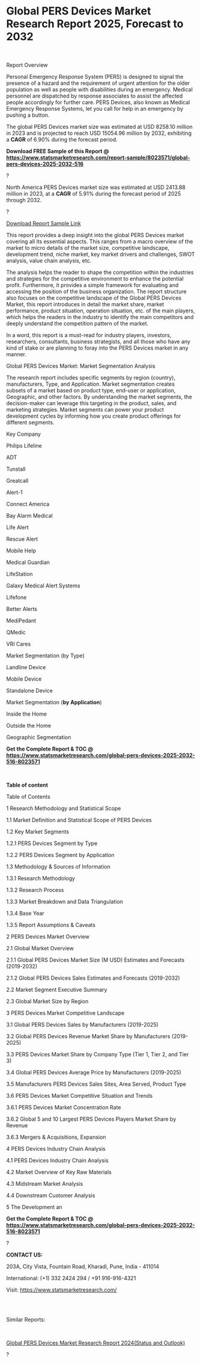 <h1>Global PERS Devices Market Research Report 2025, Forecast to 2032</h1><br/><p>Report Overview</p>
 
 
 
 <p>Personal Emergency Response System (PERS) is designed to signal the presence of a hazard and the requirement of urgent attention for the older population as well as people with disabilities during an emergency. Medical personnel are dispatched by response associates to assist the affected people accordingly for further care. PERS Devices, also known as Medical Emergency Response Systems, let you call for help in an emergency by pushing a button.</p>
 
 
 
 <p>The global PERS Devices market size was estimated at USD 8258.10 million in 2023 and is projected to reach USD 15054.96 million by 2032, exhibiting a <strong>CAGR</strong> of 6.90% during the forecast period.</p>
 
 
 
 <div><b>Download FREE Sample of this Report @ <a href="https://www.statsmarketresearch.com/download-free-sample/8023571/global-pers-devices-2025-2032-516">https://www.statsmarketresearch.com/report-sample/8023571/global-pers-devices-2025-2032-516</a></b></div>
 
 
 
 <p>? </p>
 
 
 
 <p>North America PERS Devices market size was estimated at USD 2413.88 million in 2023, at a <strong>CAGR</strong> of 5.91% during the forecast period of 2025 through 2032.</p>
 
 
 
 <p>? </p>
 
 
 
 <p><a href="https://www.statsmarketresearch.com/download-free-sample/8023571/global-pers-devices-2025-2032-516">Download Report Sample Link</a></p>
 
 
 
 <p>This report provides a deep insight into the global PERS Devices market covering all its essential aspects. This ranges from a macro overview of the market to micro details of the market size, competitive landscape, development trend, niche market, key market drivers and challenges, SWOT analysis, value chain analysis, etc.</p>
 
 
 
 <p>The analysis helps the reader to shape the competition within the industries and strategies for the competitive environment to enhance the potential profit. Furthermore, it provides a simple framework for evaluating and accessing the position of the business organization. The report structure also focuses on the competitive landscape of the Global PERS Devices Market, this report introduces in detail the market share, market performance, product situation, operation situation, etc. of the main players, which helps the readers in the industry to identify the main competitors and deeply understand the competition pattern of the market.</p>
 
 
 
 <p>In a word, this report is a must-read for industry players, investors, researchers, consultants, business strategists, and all those who have any kind of stake or are planning to foray into the PERS Devices market in any manner.</p>
 
 
 
 <p>Global PERS Devices Market: Market Segmentation Analysis</p>
 
 
 
 <p>The research report includes specific segments by region (country), manufacturers, Type, and Application. Market segmentation creates subsets of a market based on product type, end-user or application, Geographic, and other factors. By understanding the market segments, the decision-maker can leverage this targeting in the product, sales, and marketing strategies. Market segments can power your product development cycles by informing how you create product offerings for different segments.</p>
 
 
 
 <p>Key Company</p>
 
 
 
 <p>Philips Lifeline</p>
 
 
 
 <p>ADT</p>
 
 
 
 <p>Tunstall</p>
 
 
 
 <p>Greatcall</p>
 
 
 
 <p>Alert-1</p>
 
 
 
 <p>Connect America</p>
 
 
 
 <p>Bay Alarm Medical</p>
 
 
 
 <p>Life Alert</p>
 
 
 
 <p>Rescue Alert</p>
 
 
 
 <p>Mobile Help</p>
 
 
 
 <p>Medical Guardian</p>
 
 
 
 <p>LifeStation</p>
 
 
 
 <p>Galaxy Medical Alert Systems</p>
 
 
 
 <p>Lifefone</p>
 
 
 
 <p>Better Alerts</p>
 
 
 
 <p>MediPedant</p>
 
 
 
 <p>QMedic</p>
 
 
 
 <p>VRI Cares</p>
 
 
 
 <p>Market Segmentation (by Type)</p>
 
 
 
 <p>Landline Device</p>
 
 
 
 <p>Mobile Device</p>
 
 
 
 <p>Standalone Device</p>
 
 
 
 <p>Market Segmentation (<strong>by Application</strong>)</p>
 
 
 
 <p>Inside the Home</p>
 
 
 
 <p>Outside the Home</p>
 
 
 
 <p>Geographic Segmentation</p>
 
 
 
 <div><b>Get the Complete Report & TOC @ <a href="https://www.statsmarketresearch.com/global-pers-devices-2025-2032-516-8023571">https://www.statsmarketresearch.com/global-pers-devices-2025-2032-516-8023571</a></b></div>
 
 
 
 <p><br />
 
 <b>Table of content</b></p>
 
 
 
 <p>Table of Contents<br />
 
 1 Research Methodology and Statistical Scope<br />
 
 1.1 Market Definition and Statistical Scope of PERS Devices<br />
 
 1.2 Key Market Segments<br />
 
 1.2.1 PERS Devices Segment by Type<br />
 
 1.2.2 PERS Devices Segment by Application<br />
 
 1.3 Methodology & Sources of Information<br />
 
 1.3.1 Research Methodology<br />
 
 1.3.2 Research Process<br />
 
 1.3.3 Market Breakdown and Data Triangulation<br />
 
 1.3.4 Base Year<br />
 
 1.3.5 Report Assumptions & Caveats<br />
 
 2 PERS Devices Market Overview<br />
 
 2.1 Global Market Overview<br />
 
 2.1.1 Global PERS Devices Market Size (M USD) Estimates and Forecasts (2019-2032)<br />
 
 2.1.2 Global PERS Devices Sales Estimates and Forecasts (2019-2032)<br />
 
 2.2 Market Segment Executive Summary<br />
 
 2.3 Global Market Size by Region<br />
 
 3 PERS Devices Market Competitive Landscape<br />
 
 3.1 Global PERS Devices Sales by Manufacturers (2019-2025)<br />
 
 3.2 Global PERS Devices Revenue Market Share by Manufacturers (2019-2025)<br />
 
 3.3 PERS Devices Market Share by Company Type (Tier 1, Tier 2, and Tier 3)<br />
 
 3.4 Global PERS Devices Average Price by Manufacturers (2019-2025)<br />
 
 3.5 Manufacturers PERS Devices Sales Sites, Area Served, Product Type<br />
 
 3.6 PERS Devices Market Competitive Situation and Trends<br />
 
 3.6.1 PERS Devices Market Concentration Rate<br />
 
 3.6.2 Global 5 and 10 Largest PERS Devices Players Market Share by Revenue<br />
 
 3.6.3 Mergers & Acquisitions, Expansion<br />
 
 4 PERS Devices Industry Chain Analysis<br />
 
 4.1 PERS Devices Industry Chain Analysis<br />
 
 4.2 Market Overview of Key Raw Materials<br />
 
 4.3 Midstream Market Analysis<br />
 
 4.4 Downstream Customer Analysis<br />
 
 5 The Development an</p>
 
 
 
 <div><b>Get the Complete Report & TOC @ <a href="https://www.statsmarketresearch.com/global-pers-devices-2025-2032-516-8023571">https://www.statsmarketresearch.com/global-pers-devices-2025-2032-516-8023571</a></b></div>
 
 
 
 <p>? </p>
 
 
 
 <p><b>CONTACT US:</b><br />
 
 203A, City Vista, Fountain Road, Kharadi, Pune, India - 411014<br />
 
 International: (+1) 332 2424 294 / +91 916-916-4321<br />
 
 Visit: <a href="https://www.statsmarketresearch.com/">https://www.statsmarketresearch.com/</a><br />
 
 <br />
 
 <br />
 
 Similar Reports:<br />
 
 <br />
 
 <a href="https://www.statsmarketresearch.com/global-pers-devices-2024-950-7904435">Global PERS Devices Market Research Report 2024(Status and Outlook)</a><br />
 
 ? </p>